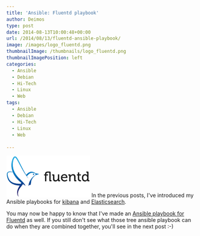 ```yaml
---
title: 'Ansible: Fluentd playbook'
author: Deimos
type: post
date: 2014-08-13T10:00:48+00:00
url: /2014/08/13/fluentd-ansible-playbook/
image: /images/logo_fluentd.png
thumbnailImage: /thumbnails/logo_fluentd.png
thumbnailImagePosition: left
categories:
  - Ansible
  - Debian
  - Hi-Tech
  - Linux
  - Web
tags:
  - Ansible
  - Debian
  - Hi-Tech
  - Linux
  - Web

---
```

![Fluentd_logo](/images/logo_fluentd.png)
In the previous posts, I've introduced my Ansible playbooks for [kibana](http://blog.deimos.fr/?p=4889) and [Elasticsearch](http://blog.deimos.fr/2014/08/09/ansible-elasticsearch-playbook/).

You may now be happy to know that I've made an [Ansible playbook for Fluentd](https://galaxy.ansible.com/deimosfr/fluentd/) as well. If you still don't see what those tree ansible playbook can do when they are combined together, you'll see in the next post :-)
